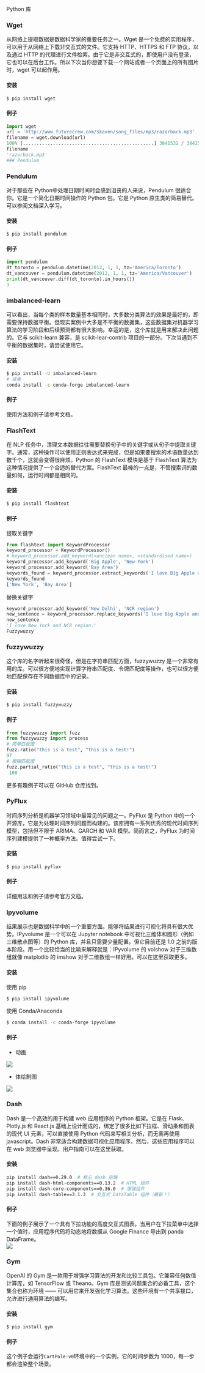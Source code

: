 Python 库
<a name="r0fZ9"></a>
### Wget
从网络上提取数据是数据科学家的重要任务之一。Wget 是一个免费的实用程序，可以用于从网络上下载非交互式的文件。它支持 HTTP、HTTPS 和 FTP 协议，以及通过 HTTP 的代理进行文件检索。由于它是非交互式的，即使用户没有登录，它也可以在后台工作。所以下次当你想要下载一个网站或者一个页面上的所有图片时，wget 可以起作用。
<a name="iQVC4"></a>
#### 安装
```bash
$ pip install wget
```
<a name="VRqog"></a>
#### 例子
```python
import wget
url = 'http://www.futurecrew.com/skaven/song_files/mp3/razorback.mp3'
filename = wget.download(url)
100% [................................................] 3841532 / 3841532
filename
'razorback.mp3'
### Pendulum
```
<a name="G8Wjy"></a>
### Pendulum 
对于那些在 Python中处理日期时间时会感到沮丧的人来说，Pendulum 很适合你。它是一个简化日期时间操作的 Python 包。它是 Python 原生类的简易替代。可以参阅文档深入学习。
<a name="e5kaO"></a>
#### 安装
```bash
$ pip install pendulum
```
<a name="tzfYZ"></a>
#### 例子
```python
import pendulum
dt_toronto = pendulum.datetime(2012, 1, 1, tz='America/Toronto')
dt_vancouver = pendulum.datetime(2012, 1, 1, tz='America/Vancouver')
print(dt_vancouver.diff(dt_toronto).in_hours())
3
```
<a name="5oP9h"></a>
### imbalanced-learn
可以看出，当每个类的样本数量基本相同时，大多数分类算法的效果是最好的，即需要保持数据平衡。但现实案例中大多是不平衡的数据集，这些数据集对机器学习算法的学习阶段和后续预测都有很大影响。幸运的是，这个库就是用来解决此问题的。它与 scikit-learn 兼容，是 scikit-lear-contrib 项目的一部分。下次当遇到不平衡的数据集时，请尝试使用它。
<a name="2qVXN"></a>
#### 安装
```bash
$ pip install -U imbalanced-learn
# 或者
conda install -c conda-forge imbalanced-learn
```
<a name="vve9G"></a>
#### 例子
使用方法和例子请参考文档。
<a name="1OAKO"></a>
### FlashText
在 NLP 任务中，清理文本数据往往需要替换句子中的关键字或从句子中提取关键字。通常，这种操作可以使用正则表达式来完成，但是如果要搜索的术语数量达到数千个，这就会变得很麻烦。Python 的 FlashText 模块是基于 FlashText 算法为这种情况提供了一个合适的替代方案。FlashText 最棒的一点是，不管搜索词的数量如何，运行时间都是相同的。
<a name="UObip"></a>
#### 安装
```bash
$ pip install flashtext
```
<a name="S59Z2"></a>
#### 例子
提取关键字
```python
from flashtext import KeywordProcessor
keyword_processor = KeywordProcessor()
# keyword_processor.add_keyword(<unclean name>, <standardised name>)
keyword_processor.add_keyword('Big Apple', 'New York')
keyword_processor.add_keyword('Bay Area')
keywords_found = keyword_processor.extract_keywords('I love Big Apple and Bay Area.')
keywords_found
['New York', 'Bay Area']
```
替换关键字
```python
keyword_processor.add_keyword('New Delhi', 'NCR region')
new_sentence = keyword_processor.replace_keywords('I love Big Apple and new delhi.')
new_sentence
'I love New York and NCR region.'
Fuzzywuzzy
```
<a name="JNSaN"></a>
### fuzzywuzzy 
这个库的名字听起来很奇怪，但是在字符串匹配方面，fuzzywuzzy 是一个非常有用的库。可以很方便地实现计算字符串匹配度、令牌匹配度等操作，也可以很方便地匹配保存在不同数据库中的记录。
<a name="zeyQl"></a>
#### 安装
```bash
$ pip install fuzzywuzzy
```
<a name="9XkgU"></a>
#### 例子
```python
from fuzzywuzzy import fuzz
from fuzzywuzzy import process
# 简单匹配度
fuzz.ratio("this is a test", "this is a test!")
97
# 模糊匹配度
fuzz.partial_ratio("this is a test", "this is a test!")
 100
```
更多有趣例子可以在 GitHub 仓库找到。
<a name="p1uqm"></a>
### PyFlux
时间序列分析是机器学习领域中最常见的问题之一。PyFlux 是 Python 中的一个开源库，它是为处理时间序列问题而构建的。该库拥有一系列优秀的现代时间序列模型，包括但不限于 ARIMA、GARCH 和 VAR 模型。简而言之，PyFlux 为时间序列建模提供了一种概率方法。值得尝试一下。
<a name="yCkYT"></a>
#### 安装
```bash
$ pip install pyflux
```
<a name="zTGT9"></a>
#### 例子
详细用法和例子请参考官方文档。
<a name="aVes7"></a>
### Ipyvolume
结果展示也是数据科学中的一个重要方面。能够将结果进行可视化将具有很大优势。IPyvolume 是一个可以在 Jupyter notebook 中可视化三维体和图形（例如三维散点图等）的 Python 库，并且只需要少量配置。但它目前还是 1.0 之前的版本阶段。用一个比较恰当的比喻来解释就是：IPyvolume 的 volshow 对于三维数组就像 matplotlib 的 imshow 对于二维数组一样好用。可以在这里获取更多。
<a name="kbBX0"></a>
#### 安装
使用 pip
```bash
$ pip install ipyvolume
```
使用 Conda/Anaconda
```bash
$ conda install -c conda-forge ipyvolume
```
<a name="FMmhH"></a>
#### 例子

- 动画

![](./img/1603463961659-1c4e1e94-a6e2-4cc8-82ce-f18c6a53132f.webp)

- 体绘制图

![](./img/1603463961528-832fc1fe-1cf0-48eb-b6e4-a4b9814133fa.webp)
<a name="Ybi7x"></a>
### Dash
Dash 是一个高效的用于构建 web 应用程序的 Python 框架。它是在 Flask、Plotly.js 和 React.js 基础上设计而成的，绑定了很多比如下拉框、滑动条和图表的现代 UI 元素，可以直接使用 Python 代码来写相关分析，而无需再使用 javascript。Dash 非常适合构建数据可视化应用程序。然后，这些应用程序可以在 web 浏览器中呈现。用户指南可以在这里获取。
<a name="1kNt2"></a>
#### 安装
```bash
pip install dash==0.29.0  # 核心 dash 后端
pip install dash-html-components==0.13.2  # HTML 组件
pip install dash-core-components==0.36.0  # 增强组件
pip install dash-table==3.1.3  # 交互式 DataTable 组件（最新！）
```
<a name="IM5sS"></a>
#### 例子
下面的例子展示了一个具有下拉功能的高度交互式图表。当用户在下拉菜单中选择一个值时，应用程序代码将动态地将数据从 Google Finance 导出到 panda DataFrame。<br />![](./img/1603463961529-ab80f311-c402-4414-b6bc-ae839d2f5572.webp)
<a name="zlQWq"></a>
### Gym
OpenAI 的 Gym 是一款用于增强学习算法的开发和比较工具包。它兼容任何数值计算库，如 TensorFlow 或 Theano。Gym 库是测试问题集合的必备工具，这个集合也称为环境 —— 可以用它来开发强化学习算法。这些环境有一个共享接口，允许进行通用算法的编写。
<a name="2V8xs"></a>
#### 安装
```bash
$ pip install gym
```
<a name="8cb94eb1"></a>
#### 例子
这个例子会运行`CartPole-v0`环境中的一个实例，它的时间步数为 1000，每一步都会渲染整个场景。
